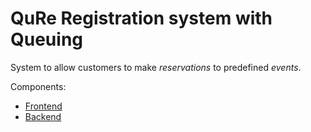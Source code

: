 # QuRe Registration system with Queuing

System to allow customers to make *reservations* to predefined *events*.

Components:

- [Frontend](client/README.md)
- [Backend](server/README.md)
